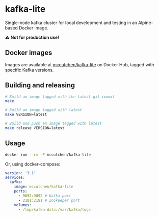 # kafka-lite

Single-node kafka cluster for local development and testing in an Alpine-based
Docker image.

**⚠️ Not for production use!**

## Docker images

Images are available at [mccutchen/kafka-lite] on Docker Hub, tagged with
specific Kafka versions.

## Building and releasing

```sh
# Build an image tagged with the latest git commit
make

# Build an image tagged with latest
make VERSION=latest

# Build and push an image tagged with latest
make release VERSION=latest
```

## Usage

```sh
docker run --rm -P mccutchen/kafka-lite
```

Or, using docker-compose:

```yaml
version: '3.1'
services:
  kafka:
    image: mccutchen/kafka-lite
    ports:
      - 9092:9092 # Kafka port
      - 2181:2181 # Zookeeper port
    volumes:
      - /tmp/kafka-data:/var/kafka/logs
```

[mccutchen/kafka-lite]: https://hub.docker.com/r/mccutchen/kafka-lite
